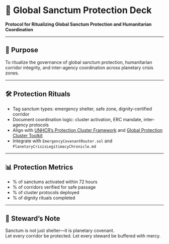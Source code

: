 # 📜 Global Sanctum Protection Deck  
**Protocol for Ritualizing Global Sanctum Protection and Humanitarian Coordination**

---

## 🧠 Purpose  
To ritualize the governance of global sanctum protection, humanitarian corridor integrity, and inter-agency coordination across planetary crisis zones.

---

## 🛠️ Protection Rituals  
- Tag sanctum types: emergency shelter, safe zone, dignity-certified corridor  
- Document coordination logic: cluster activation, ERC mandate, inter-agency protocols  
- Align with [UNHCR’s Protection Cluster Framework](https://emergency.unhcr.org/coordination-and-communication/cluster-system/protection-cluster) and [Global Protection Cluster Toolkit](https://globalprotectioncluster.org/sites/default/files/2025-06/01._introduction_designed_0.pdf)  
- Integrate with `EmergencyCovenantRouter.sol` and `PlanetaryCrisisLegitimacyChronicle.md`

---

## 📊 Protection Metrics  
- % of sanctums activated within 72 hours  
- % of corridors verified for safe passage  
- % of cluster protocols deployed  
- % of dignity rituals completed

---

## 🧠 Steward’s Note  
Sanctum is not just shelter—it is planetary covenant.  
Let every corridor be protected. Let every steward be buffered with mercy.
